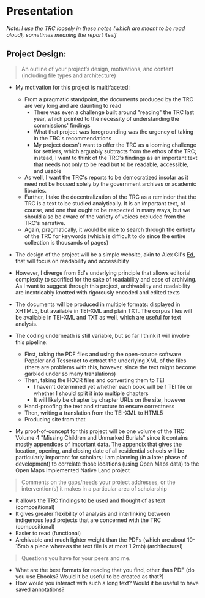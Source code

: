 # Presentation

*Note: I use the TRC loosely in these notes (which are meant to be read aloud), sometimes meaning the report itself*

## Project Design:
> An outline of your project’s design, motivations, and content (including file types
and architecture)
* My motivation for this project is multifaceted:
  * From a pragmatic standpoint, the documents produced by the TRC are very long and are daunting to read
    * There was even a challenge built around "reading" the TRC last year, which pointed to the necessity of understanding the commissions' findings
    * What that project was foregrounding was the urgency of taking in the TRC's recommendations
    * My project doesn't want to offer the TRC as a looming challenge for settlers, which arguably subtracts from the ethos of the TRC; instead, I want to think of the TRC's findings as an important text that needs not only to be read but to be readable, accessible, and usable
  * As well, I want the TRC's reports to be democratized insofar as it need not be housed solely by the government archives or academic libraries.
  * Further, I take the decentralization of the TRC as a reminder that the TRC is a text to be studied analytically. It is an important text, of course, and one that ought to be respected in many ways, but we should also be aware of the variety of voices excluded from the TRC's narrative.
  * Again, pragmatically, it would be nice to search through the entirety of the TRC for keywords (which is difficult to do since the entire collection is thousands of pages)


* The design of the project will be a simple website, akin to Alex Gil's [Ed](https://github.com/elotroalex/ed), that will focus on readability and accessiblity
* However, I diverge from Ed's underlying principle that allows editorial complexity to sacrified for the sake of readability and ease of archiving. As I want to suggest through this project, archivability and readability are inextricably knotted with rigorously encoded and edited texts
* The documents will be produced in multiple formats: displayed in XHTML5, but available in TEI-XML and plain TXT. The corpus files will be available in TEI-XML and TXT as well, which are useful for text analysis.
* The coding underneath is still variable, but so far I think it will involve this pipeline:
  * First, taking the PDF files and using the open-source software Poppler and Tesseract to extract the underlying XML of the files (there are problems with this, however, since the text might become garbled under so many translations)
  * Then, taking the HOCR files and converting them to TEI
    * I haven't determined yet whether each book will be 1 TEI file or whether I should split it into multiple chapters
    * It will likely be chapter by chapter URLs on the site, however
  * Hand-proofing the text and structure to ensure correctness
  * Then, writing a translation from the TEI-XML to HTML5
  * Producing site from that
* My proof-of-concept for this project will be one volume of the TRC: Volume 4 "Missing Children and Unmarked Burials" since it contains mostly appendices of important data. The appendix that gives the location, opening, and closing date of all residential schools will be particularly important for scholars; I am planning (in a later phase of development) to correlate those locations (using Open Maps data) to the Open Maps implemented Native Land project


> Comments on the gaps/needs your project addresses, or the intervention(s) it
makes in a particular area of scholarship

* It allows the TRC findings to be used and thought of as text (compositional)
* It gives greater flexibility of analysis and interlinking between indigenous lead projects that are concerned with the TRC (compositional) 
* Easier to read (functional)
* Archivable and much lighter weight than the PDFs (which are about 10-15mb a piece whereas the text file is at most 1.2mb) (architectural)

> Questions you have for your peers and me.

* What are the best formats for reading that you find, other than PDF (do you use Ebooks? Would it be useful to be created as that?)
* How would you interact with such a long text? Would it be useful to have saved annotations?

